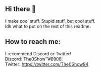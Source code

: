 ## Hi there 👋
I make cool stuff. Stupid stuff, but cool stuff.<br>Idk what to put on the rest of this readme.

## How to reach me:
I recommend Discord or Twitter!<br>Discord: The0Show™#8908<br>Twitter: https://twitter.com/The0Show94
<!--
**The0Show/the0show** is a ✨ _special_ ✨ repository because its `README.md` (this file) appears on your GitHub profile.

Here are some ideas to get you started:

- 🔭 I’m currently working on ...
- 🌱 I’m currently learning ...
- 👯 I’m looking to collaborate on ...
- 🤔 I’m looking for help with ...
- 💬 Ask me about ...
- 📫 How to reach me: ...
- 😄 Pronouns: ...
- ⚡ Fun fact: ...
-->
